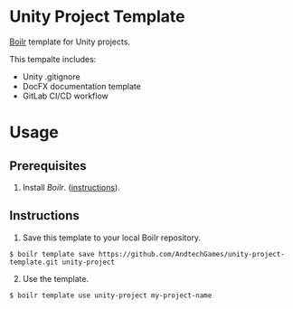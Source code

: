 # Unity Project Template
[Boilr](https://github.com/tmrts/boilr) template for Unity projects.

This tempalte includes:
* Unity .gitignore
* DocFX documentation template
* GitLab CI/CD workflow

# Usage
## Prerequisites
1. Install *Boilr*. ([instructions](https://github.com/tmrts/boilr/wiki/Installation)).

## Instructions
1. Save this template to your local Boilr repository.
```
$ boilr template save https://github.com/AndtechGames/unity-project-template.git unity-project
```

2. Use the template.
```
$ boilr template use unity-project my-project-name
```
